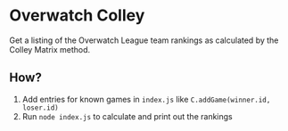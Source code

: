 # Overwatch Colley

Get a listing of the Overwatch League team rankings as calculated by the Colley Matrix method.

## How?

1) Add entries for known games in `index.js` like `C.addGame(winner.id, loser.id)`
1) Run `node index.js` to calculate and print out the rankings
